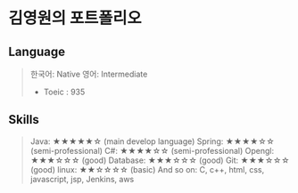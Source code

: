 # 김영원의 포트폴리오

## Language
> 한국어: Native
> 영어: Intermediate
> - Toeic : 935

## Skills
> Java:	    ★★★★★☆ (main develop language)
> Spring:	  ★★★★☆☆ (semi-professional)
> C#: 	    ★★★★☆☆ (semi-professional)
> Opengl:   ★★★☆☆☆ (good)
> Database: ★★★☆☆☆ (good)
> Git: 	    ★★★☆☆☆ (good)
> linux: 	  ★★☆☆☆☆ (basic)
> And so on: 
> C, c++, html, css, javascript, jsp, Jenkins, aws

